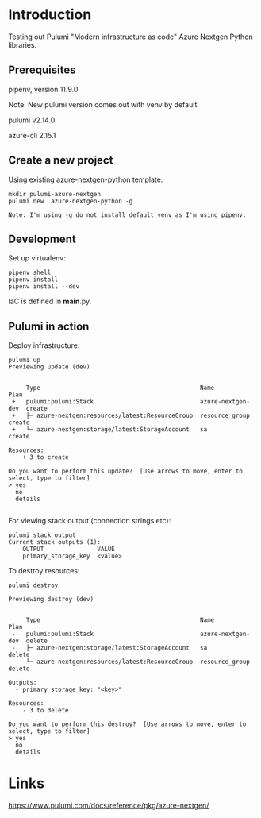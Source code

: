 # Introduction
Testing out Pulumi  "Modern infrastructure as code" Azure Nextgen Python libraries.

## Prerequisites
pipenv, version 11.9.0

Note: New pulumi version comes out with venv by default.

pulumi v2.14.0

azure-cli  2.15.1

## Create a new project
Using existing azure-nextgen-python template:

```
mkdir pulumi-azure-nextgen
pulumi new  azure-nextgen-python -g

Note: I'm using -g do not install default venv as I'm using pipenv.
```

## Development
Set up virtualenv:
```
pipenv shell
pipenv install
pipenv install --dev

```
IaC is defined in __main__.py.

## Pulumi in action

Deploy infrastructure:
```
pulumi up
Previewing update (dev)


     Type                                             Name               Plan       
 +   pulumi:pulumi:Stack                              azure-nextgen-dev  create     
 +   ├─ azure-nextgen:resources/latest:ResourceGroup  resource_group     create     
 +   └─ azure-nextgen:storage/latest:StorageAccount   sa                 create     
 
Resources:
    + 3 to create

Do you want to perform this update?  [Use arrows to move, enter to select, type to filter]
> yes
  no
  details


```

For viewing stack output (connection strings etc):
```
pulumi stack output
Current stack outputs (1):
    OUTPUT               VALUE
    primary_storage_key  <value>
```

To destroy resources:
```
pulumi destroy

Previewing destroy (dev)


     Type                                             Name               Plan       
 -   pulumi:pulumi:Stack                              azure-nextgen-dev  delete     
 -   ├─ azure-nextgen:storage/latest:StorageAccount   sa                 delete     
 -   └─ azure-nextgen:resources/latest:ResourceGroup  resource_group     delete     
 
Outputs:
  - primary_storage_key: "<key>"

Resources:
    - 3 to delete

Do you want to perform this destroy?  [Use arrows to move, enter to select, type to filter]
> yes
  no
  details
```
# Links
https://www.pulumi.com/docs/reference/pkg/azure-nextgen/